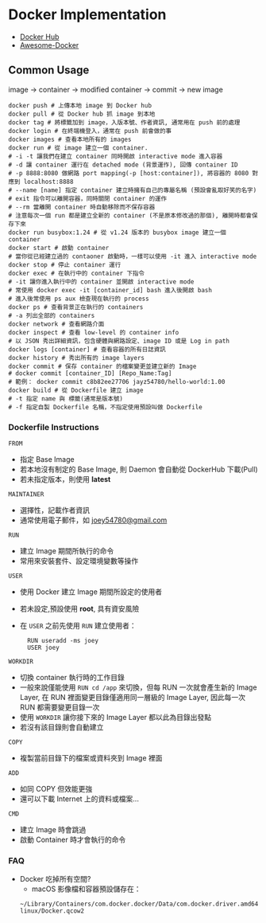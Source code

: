 # Docker Implementation
* [Docker Hub](https://hub.docker.com/)
* [Awesome-Docker](https://github.com/veggiemonk/awesome-docker)
## Common Usage
image -> container -> modified container -> commit -> new image

```shell
docker push # 上傳本地 image 到 Docker hub
docker pull # 從 Docker hub 抓 image 到本地
docker tag # 將標籤加到 image，入版本號、作者資訊, 通常用在 push 前的處理
docker login # 在終端機登入，通常在 push 前會做的事
docker images # 查看本地所有的 images
docker run # 從 image 建立一個 container.
# -i -t 讓我們在建立 container 同時開啟 interactive mode 進入容器
# -d 讓 container 運行在 detached mode (背景運作), 回傳 container ID
# -p 8888:8080 做網路 port mapping(-p [host:container]), 將容器的 8080 對應到 localhost:8888
# --name [name] 指定 container 建立時擁有自己的專屬名稱 (預設會亂取好笑的名字)
# exit 指令可以離開容器，同時關閉 container 的運作
# --rm 當離開 container 時自動移除而不保存容器
# 注意每次一個 run 都是建立全新的 container (不是原本修改過的那個), 離開時都會保存下來
docker run busybox:1.24 # 從 v1.24 版本的 busybox image 建立一個 container
docker start # 啟動 container
# 當你從已經建立過的 contaoner 啟動時，一樣可以使用 -it 進入 interactive mode
docker stop # 停止 container 運行
docker exec # 在執行中的 container 下指令
# -it 讓你進入執行中的 container 並開啟 interactive mode
# 常使用 docker exec -it [container_id] bash 進入後開啟 bash
# 進入後常使用 ps aux 檢查現在執行的 process
docker ps # 查看背景正在執行的 containers
# -a 列出全部的 containers
docker network # 查看網路介面
docker inspect # 查看 low-level 的 container info
# 以 JSON 秀出詳細資訊，包含硬體與網路設定、image ID 或是 Log in path
docker logs [container] # 查看容器的所有日誌資訊
docker history # 秀出所有的 image layers
docker commit # 保存 container 的檔案變更並建立新的 Image
# docker commit [container_ID] [Repo_Name:Tag]
# 範例： docker commit c8b82ee27706 jayz54780/hello-world:1.00
docker build # 從 Dockerfile 建立 image
# -t 指定 name 與 標籤(通常是版本號)
# -f 指定自製 Dockerfile 名稱，不指定使用預設叫做 Dockerfile
```

### Dockerfile Instructions

``FROM``
  * 指定 Base Image
  * 若本地沒有制定的 Base Image, 則 Daemon 會自動從 DockerHub 下載(Pull)
  * 若未指定版本，則使用 __latest__

``MAINTAINER``
  * 選擇性，記載作者資訊
  * 通常使用電子郵件，如 joey54780@gmail.com

``RUN``
  * 建立 Image 期間所執行的命令
  * 常用來安裝套件、設定環境變數等操作

``USER``
  * 使用 Docker 建立 Image 期間所設定的使用者
  * 若未設定,預設使用 __root__, 具有資安風險
  * 在 ``USER`` 之前先使用 ``RUN`` 建立使用者：

    ```
      RUN useradd -ms joey
      USER joey
    ```

``WORKDIR``
  * 切換 container 執行時的工作目錄
  * 一般來說僅能使用 ``RUN cd /app`` 來切換，但每 RUN 一次就會產生新的 Image Layer, 在 RUN 裡面變更目錄僅適用同一層級的 Image Layer, 因此每一次 RUN 都需要變更目錄一次
  * 使用 ``WORKDIR`` 讓你接下來的 Image Layer 都以此為目錄出發點
  * 若沒有該目錄則會自動建立

``COPY``
  * 複製當前目錄下的檔案或資料夾到 Image 裡面

``ADD``
  * 如同 COPY 但效能更強
  * 還可以下載 Internet 上的資料或檔案...

``CMD``
  * 建立 Image 時會跳過
  * 啟動 Container 時才會執行的命令

### FAQ

* Docker 吃掉所有空間?
  * macOS 影像檔和容器預設儲存在：
  ```shell
  ~/Library/Containers/com.docker.docker/Data/com.docker.driver.amd64-linux/Docker.qcow2
  ```
